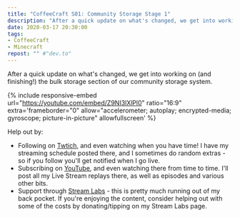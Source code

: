 ```yaml
---
title: "CoffeeCraft S01: Community Storage Stage 1"
description: "After a quick update on what's changed, we get into working on (and finishing!) the bulk storage section of our community storage system."
date: 2020-03-17 20:30:00
tags:
- CoffeeCraft
- Minecraft
repost: "" #"dev.to"
---
```


After a quick update on what's changed, we get into working on (and finishing!) the bulk storage section of our community storage system.
<!--more-->

{% include responsive-embed url="https://youtube.com/embed/Z9NI3lXlPl0" ratio="16:9" extra='frameborder="0" allow="accelerometer; autoplay; encrypted-media; gyroscope; picture-in-picture" allowfullscreen' %}

Help out by:
 * Following on [Twtich](https://twitch.tv/AnonJr_Live), and even watching when you have time! I have my streaming schedule posted there, and I sometimes do random extras - so if you follow you'll get notified when I go live.
 * Subscribing on [YouTube](http://www.youtube.com/channel/UCXafqhKHbkSUIrq0LAuu0tw), and even watching there from time to time. I'll post all my Live Stream replays there, as well as episodes and various other bits.
 * Support through [Stream Labs](https://streamlabs.com/anonjr_live) - this is pretty much running out of my back pocket. If you're enjoying the content, consider helping out with some of the costs by donating/tipping on my Stream Labs page.